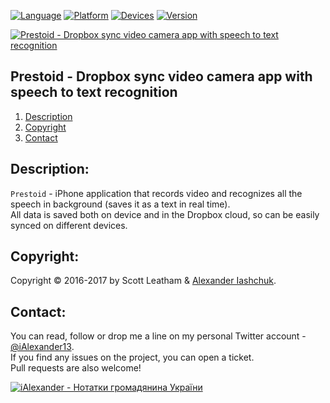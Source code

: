 [![Language](https://img.shields.io/badge/Swift-4.0-orange.svg?style=flat)](#)
[![Platform](https://img.shields.io/badge/iOS-10.0-lightgray.svg?style=flat)](#)
[![Devices](https://img.shields.io/badge/Devices-iPhone-green.svg?style=flat)](#)
[![Version](https://img.shields.io/badge/App_Version-2.0-blue.svg?style=flat)](#)

[![Prestoid - Dropbox sync video camera app with speech to text recognition](https://raw.githubusercontent.com/iAlexander/Prestoid/master/Header.jpg)](http://kyivapp.com)

## Prestoid - Dropbox sync video camera app with speech to text recognition
1. [Description](#description)
2. [Copyright](#copyright)
3. [Contact](#contact)

## <a name="description">Description:</a>

```Prestoid``` - iPhone application that records video and recognizes all the speech in background (saves it as a text in real time).  
 All data is saved both on device and in the Dropbox cloud, so can be easily synced on different devices.

## <a name="copyright">Copyright:</a>

Copyright © 2016-2017 by Scott Leatham & <a href="http://iashchuk.com">Alexander Iashchuk</a>.

## <a name="contact">Contact:</a>

You can read, follow or drop me a line on my personal Twitter account - [@iAlexander13](https://twitter.com/iAlexander13).  
If you find any issues on the project, you can open a ticket.  
Pull requests are also welcome!

[![iAlexander - Нотатки громадянина України](https://raw.githubusercontent.com/iAlexander/Prestoid/master/Footer.jpg)](https://twitter.com/iAlexander13)
